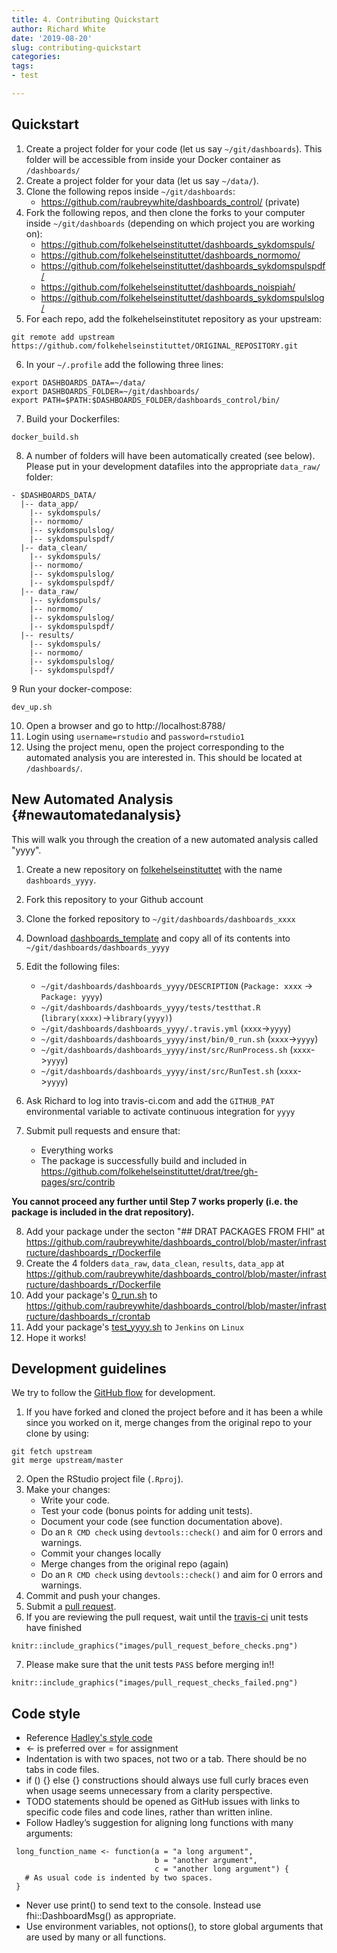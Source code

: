 ```yaml
---
title: 4. Contributing Quickstart
author: Richard White
date: '2019-08-20'
slug: contributing-quickstart
categories:
tags: 
- test

---
```



## Quickstart

1. Create a project folder for your code (let us say `~/git/dashboards`). This folder will be accessible from inside your Docker container as `/dashboards/`
2. Create a project folder for your data (let us say `~/data/`).
3. Clone the following repos inside `~/git/dashboards`:
    - https://github.com/raubreywhite/dashboards_control/ (private)
4. Fork the following repos, and then clone the forks to your computer inside `~/git/dashboards` (depending on which project you are working on):
    - https://github.com/folkehelseinstituttet/dashboards_sykdomspuls/
    - https://github.com/folkehelseinstituttet/dashboards_normomo/
    - https://github.com/folkehelseinstituttet/dashboards_sykdomspulspdf/
    - https://github.com/folkehelseinstituttet/dashboards_noispiah/
    - https://github.com/folkehelseinstituttet/dashboards_sykdomspulslog/
5. For each repo, add the folkehelseinstitutet repository as your upstream:

```
git remote add upstream https://github.com/folkehelseinstituttet/ORIGINAL_REPOSITORY.git
```

6. In your `~/.profile` add the following three lines:

```
export DASHBOARDS_DATA=~/data/
export DASHBOARDS_FOLDER=~/git/dashboards/
export PATH=$PATH:$DASHBOARDS_FOLDER/dashboards_control/bin/
```

7. Build your Dockerfiles:

```
docker_build.sh
```

8. A number of folders will have been automatically created (see below). Please put in your development datafiles into the appropriate `data_raw/` folder:

```
- $DASHBOARDS_DATA/
  |-- data_app/
    |-- sykdomspuls/
    |-- normomo/
    |-- sykdomspulslog/
    |-- sykdomspulspdf/
  |-- data_clean/
    |-- sykdomspuls/
    |-- normomo/
    |-- sykdomspulslog/
    |-- sykdomspulspdf/
  |-- data_raw/
    |-- sykdomspuls/
    |-- normomo/
    |-- sykdomspulslog/
    |-- sykdomspulspdf/
  |-- results/
    |-- sykdomspuls/
    |-- normomo/
    |-- sykdomspulslog/
    |-- sykdomspulspdf/
```

9 Run your docker-compose:

```
dev_up.sh
```

10. Open a browser and go to http://localhost:8788/
11. Login using `username=rstudio` and `password=rstudio1`
12. Using the project menu, open the project corresponding to the automated analysis you are interested in. This should be located at `/dashboards/`.

## New Automated Analysis {#newautomatedanalysis}

This will walk you through the creation of a new automated analysis called "yyyy".

1. Create a new repository on [folkehelseinstituttet](https://github.com/folkehelseinstituttet) with the name `dashboards_yyyy`.
2. Fork this repository to your Github account
3. Clone the forked repository to `~/git/dashboards/dashboards_xxxx`
4. Download [dashboards_template](https://github.com/folkehelseinstituttet/dashboards_xxxx) and copy all of its contents into `~/git/dashboards/dashboards_yyyy`
5. Edit the following files:
    - `~/git/dashboards/dashboards_yyyy/DESCRIPTION` (`Package: xxxx` -> `Package: yyyy`)
    - `~/git/dashboards/dashboards_yyyy/tests/testthat.R` (`library(xxxx)`->`library(yyyy)`)
    - `~/git/dashboards/dashboards_yyyy/.travis.yml` (`xxxx`->`yyyy`)
    - `~/git/dashboards/dashboards_yyyy/inst/bin/0_run.sh` (`xxxx`->`yyyy`)
    - `~/git/dashboards/dashboards_yyyy/inst/src/RunProcess.sh` (`xxxx`->`yyyy`)
    - `~/git/dashboards/dashboards_yyyy/inst/src/RunTest.sh` (`xxxx`->`yyyy`)
    
6. Ask Richard to log into travis-ci.com and add the `GITHUB_PAT` environmental variable to activate continuous integration for `yyyy`
7. Submit pull requests and ensure that:
    - Everything works
    - The package is successfully build and included in https://github.com/folkehelseinstituttet/drat/tree/gh-pages/src/contrib

**You cannot proceed any further until Step 7 works properly (i.e. the package is included in the drat repository).**

8. Add your package under the secton "## DRAT PACKAGES FROM FHI" at https://github.com/raubreywhite/dashboards_control/blob/master/infrastructure/dashboards_r/Dockerfile
9. Create the 4 folders `data_raw`, `data_clean`, `results`, `data_app` at https://github.com/raubreywhite/dashboards_control/blob/master/infrastructure/dashboards_r/Dockerfile
10. Add your package's [0_run.sh](#Runsh) to https://github.com/raubreywhite/dashboards_control/blob/master/infrastructure/dashboards_r/crontab
11. Add your package's [test_yyyy.sh](#integrationtesting) to `Jenkins` on `Linux`
12. Hope it works!

## Development guidelines

We try to follow the [GitHub flow](https://guides.github.com/introduction/flow/) for development.

1. If you have forked and cloned the project before and it has been a while since you worked on it, merge changes from the original repo to your clone by using:
```
git fetch upstream
git merge upstream/master
```
2. Open the RStudio project file (`.Rproj`).
3. Make your changes:
    * Write your code.
    * Test your code (bonus points for adding unit tests).
    * Document your code (see function documentation above).
    * Do an `R CMD check` using `devtools::check()` and aim for 0 errors and warnings.
    * Commit your changes locally
    * Merge changes from the original repo (again)
    * Do an `R CMD check` using `devtools::check()` and aim for 0 errors and warnings.
4. Commit and push your changes.
5. Submit a [pull request](https://guides.github.com/activities/forking/#making-a-pull-request).
6. If you are reviewing the pull request, wait until the [travis-ci](www.travis-ci.org) unit tests have finished

```{r echo=FALSE, message=FALSE, warning=FALSE}
knitr::include_graphics("images/pull_request_before_checks.png")
```

7. Please make sure that the unit tests `PASS` before merging in!!

```{r echo=FALSE, message=FALSE, warning=FALSE}
knitr::include_graphics("images/pull_request_checks_failed.png")
```

## Code style

- Reference [Hadley's style code](http://adv-r.had.co.nz/Style.html)
- <- is preferred over = for assignment
- Indentation is with two spaces, not two or a tab. There should be no tabs in code files.
- if () {} else {} constructions should always use full curly braces even when usage seems unnecessary from a clarity perspective.
- TODO statements should be opened as GitHub issues with links to specific code files and code lines, rather than written inline.
- Follow Hadley’s suggestion for aligning long functions with many arguments:
```
 long_function_name <- function(a = "a long argument", 
                                b = "another argument",
                                c = "another long argument") {
   # As usual code is indented by two spaces.
 }
```
- Never use print() to send text to the console. Instead use fhi::DashboardMsg() as appropriate.
- Use environment variables, not options(), to store global arguments that are used by many or all functions.
